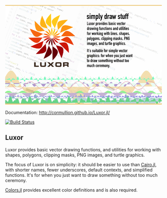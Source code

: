 <a id='Luxor-1'></a>

![](docs/figures/luxor-big-logo.png)

Documentation: http://cormullion.github.io/Luxor.jl/

[![Build Status](https://travis-ci.org/cormullion/Luxor.jl.svg?branch=master)](https://travis-ci.org/cormullion/Luxor.jl)

## Luxor

Luxor provides basic vector drawing functions, and utilities for working with shapes, polygons, clipping masks, PNG images, and turtle graphics.

The focus of Luxor is on simplicity: it should be easier to use than [Cairo.jl](https://github.com/JuliaLang/Cairo.jl), with shorter names, fewer underscores, default contexts, and simplified functions. It's for when you just want to draw something without too much ceremony.

[Colors.jl](https://github.com/JuliaGraphics/Colors.jl) provides excellent color definitions and is also required.
